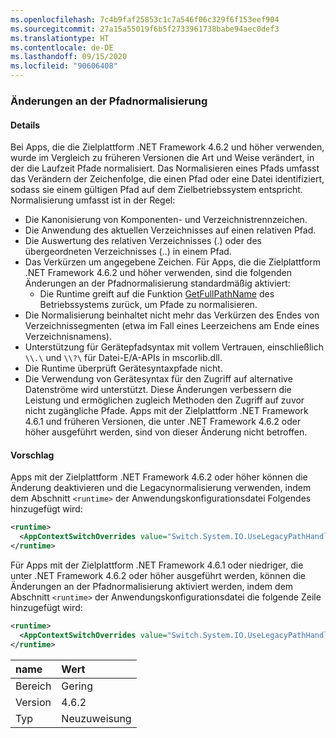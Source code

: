 ```yaml
---
ms.openlocfilehash: 7c4b9faf25853c1c7a546f06c329f6f153eef904
ms.sourcegitcommit: 27a15a55019f6b5f2733961738babe94aec0def3
ms.translationtype: HT
ms.contentlocale: de-DE
ms.lasthandoff: 09/15/2020
ms.locfileid: "90606408"
---
```

### <a name="changes-in-path-normalization"></a>Änderungen an der Pfadnormalisierung

#### <a name="details"></a>Details

Bei Apps, die die Zielplattform .NET Framework 4.6.2 und höher verwenden, wurde im Vergleich zu früheren Versionen die Art und Weise verändert, in der die Laufzeit Pfade normalisiert. Das Normalisieren eines Pfads umfasst das Verändern der Zeichenfolge, die einen Pfad oder eine Datei identifiziert, sodass sie einem gültigen Pfad auf dem Zielbetriebssystem entspricht. Normalisierung umfasst ist in der Regel:

- Die Kanonisierung von Komponenten- und Verzeichnistrennzeichen.
- Die Anwendung des aktuellen Verzeichnisses auf einen relativen Pfad.
- Die Auswertung des relativen Verzeichnisses (.) oder des übergeordneten Verzeichnisses (..) in einem Pfad.
- Das Verkürzen um angegebene Zeichen.
Für Apps, die die Zielplattform .NET Framework 4.6.2 und höher verwenden, sind die folgenden Änderungen an der Pfadnormalisierung standardmäßig aktiviert:
  - Die Runtime greift auf die Funktion [GetFullPathName](/windows/desktop/api/fileapi/nf-fileapi-getfullpathnamew) des Betriebssystems zurück, um Pfade zu normalisieren.
- Die Normalisierung beinhaltet nicht mehr das Verkürzen des Endes von Verzeichnissegmenten (etwa im Fall eines Leerzeichens am Ende eines Verzeichnisnamens).
- Unterstützung für Gerätepfadsyntax mit vollem Vertrauen, einschließlich `\\.\` und `\\?\` für Datei-E/A-APIs in mscorlib.dll.
- Die Runtime überprüft Gerätesyntaxpfade nicht.
- Die Verwendung von Gerätesyntax für den Zugriff auf alternative Datenströme wird unterstützt.
Diese Änderungen verbessern die Leistung und ermöglichen zugleich Methoden den Zugriff auf zuvor nicht zugängliche Pfade. Apps mit der Zielplattform .NET Framework 4.6.1 und früheren Versionen, die unter .NET Framework 4.6.2 oder höher ausgeführt werden, sind von dieser Änderung nicht betroffen.

#### <a name="suggestion"></a>Vorschlag

Apps mit der Zielplattform .NET Framework 4.6.2 oder höher können die Änderung deaktivieren und die Legacynormalisierung verwenden, indem dem Abschnitt `<runtime>` der Anwendungskonfigurationsdatei Folgendes hinzugefügt wird:

```xml
<runtime>
  <AppContextSwitchOverrides value="Switch.System.IO.UseLegacyPathHandling=true" />
</runtime>
```

Für Apps mit der Zielplattform .NET Framework 4.6.1 oder niedriger, die unter .NET Framework 4.6.2 oder höher ausgeführt werden, können die Änderungen an der Pfadnormalisierung aktiviert werden, indem dem Abschnitt `<runtime>` der Anwendungskonfigurationsdatei die folgende Zeile hinzugefügt wird:

```xml
<runtime>
  <AppContextSwitchOverrides value="Switch.System.IO.UseLegacyPathHandling=false" />
</runtime>
```

| name    | Wert       |
|:--------|:------------|
| Bereich   | Gering       |
| Version | 4.6.2       |
| Typ    | Neuzuweisung |
